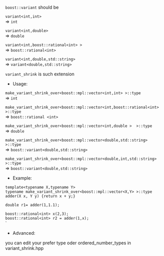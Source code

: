 `boost::variant` should be

`variant<int,int> `  
=> `int`

`variant<int,double> `  
=> `double `


`variant<int,boost::rational<int> > `  
=> `boost::rational<int> `  

`variant<int,double,std::string> `  
=> `variant<double,std::string>`

`variant_shrink` is such extension

* Usage:

`make_variant_shrink_over<boost::mpl::vector<int,int> >::type`  
=> `int` 

`make_variant_shrink_over<boost::mpl::vector<int,boost::rational<int> >::type `  
=> `boost::rational <int>`

`make_variant_shrink_over<boost::mpl::vector<int,double >  >::type `  
=> `double `

`make_variant_shrink_over<boost::mpl::vector<double,std::string> >::type `  
=> `boost::variant<double,std::string>`

`make_variant_shrink_over<boost::mpl::vector<double,int,std::string> >::type `  
=> `boost::variant<double,std::string>`


* Example:

`template<typename X,typename Y> `  
`typename make_variant_shrink_over<boost::mpl::vector<X,Y> >::type `  
`adder(X x, Y y) {return x + y;} `  


`double r1= adder(1,1.1); `  


`boost::rational<int> x(2,3); `  
`boost::rational<int> r2 = adder(1,x); `  
`


* Advanced:

you can edit your prefer type oder  ordered_number_types in variant_shrink.hpp
